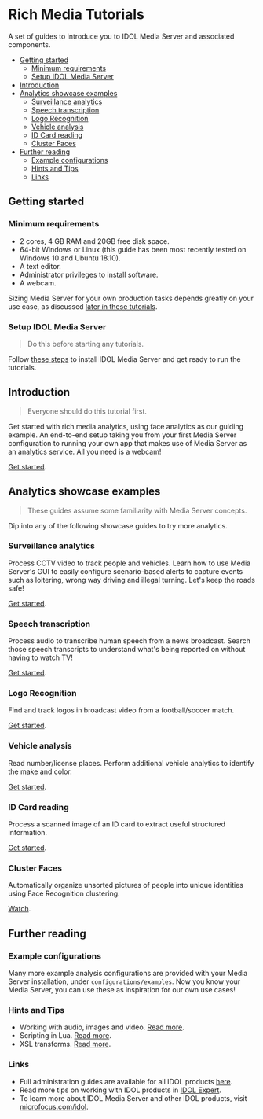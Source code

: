 # Rich Media Tutorials

A set of guides to introduce you to IDOL Media Server and associated components.

<!-- TOC depthFrom:2 -->

- [Getting started](#getting-started)
  - [Minimum requirements](#minimum-requirements)
  - [Setup IDOL Media Server](#setup-idol-media-server)
- [Introduction](#introduction)
- [Analytics showcase examples](#analytics-showcase-examples)
  - [Surveillance analytics](#surveillance-analytics)
  - [Speech transcription](#speech-transcription)
  - [Logo Recognition](#logo-recognition)
  - [Vehicle analysis](#vehicle-analysis)
  - [ID Card reading](#id-card-reading)
  - [Cluster Faces](#cluster-faces)
- [Further reading](#further-reading)
  - [Example configurations](#example-configurations)
  - [Hints and Tips](#hints-and-tips)
  - [Links](#links)

<!-- /TOC -->

## Getting started

### Minimum requirements

- 2 cores, 4 GB RAM and 20GB free disk space.
- 64-bit Windows or Linux (this guide has been most recently tested on Windows 10 and Ubuntu 18.10).
- A text editor.
- Administrator privileges to install software.
- A webcam.

Sizing Media Server for your own production tasks depends greatly on your use case, as discussed [later in these tutorials](introduction/PART_III.md#hardware-requirements).

### Setup IDOL Media Server

> Do this before starting any tutorials.

Follow [these steps](setup/SETUP.md) to install IDOL Media Server and get ready to run the tutorials.

## Introduction

> Everyone should do this tutorial first.

Get started with rich media analytics, using face analytics as our guiding example.  An end-to-end setup taking you from your first Media Server configuration to running your own app that makes use of Media Server as an analytics service.  All you need is a webcam!

[Get started](introduction/README.md).

## Analytics showcase examples

> These guides assume some familiarity with Media Server concepts.

Dip into any of the following showcase guides to try more analytics.

### Surveillance analytics

Process CCTV video to track people and vehicles.  Learn how to use Media Server's GUI to easily configure scenario-based alerts to capture events such as loitering, wrong way driving and illegal turning.  Let's keep the roads safe!

[Get started](showcase/surveillance/README.md).

### Speech transcription

Process audio to transcribe human speech from a news broadcast. Search those speech transcripts to understand what's being reported on without having to watch TV!

[Get started](showcase/speech-transcription/README.md).

### Logo Recognition

Find and track logos in broadcast video from a football/soccer match.

[Get started](showcase/logo-recognition/README.md).

### Vehicle analysis

Read number/license places.  Perform additional vehicle analytics to identify the make and color.

[Get started](showcase/vehicle-analysis/README.md).

### ID Card reading

Process a scanned image of an ID card to extract useful structured information.

[Get started](showcase/id-card-ocr/README.md).

### Cluster Faces

Automatically organize unsorted pictures of people into unique identities using Face Recognition clustering.

[Watch](https://www.youtube.com/watch?v=FlnAqKKrQYw&list=PLlUdEXI83_Xoq5Fe2iUnY8fjV9PuX61FA).

## Further reading

### Example configurations

Many more example analysis configurations are provided with your Media Server installation, under `configurations/examples`.  Now you know your Media Server, you can use these as inspiration for our own use cases!

### Hints and Tips

- Working with audio, images and video. [Read more](appendix/Media_tips.md).
- Scripting in Lua. [Read more](appendix/Lua_tips.md).
- XSL transforms. [Read more](appendix/XSL_tips.md).

### Links

- Full administration guides are available for all IDOL products [here](https://www.microfocus.com/documentation/idol/).
- Read more tips on working with IDOL products in [IDOL Expert](https://www.microfocus.com/documentation/idol/IDOL_12_8/IDOLServer_12.8_Documentation/Guides/html/expert/index.html).
- To learn more about IDOL Media Server and other IDOL products, visit [microfocus.com/idol](https://www.microfocus.com/en-us/products/information-data-analytics-idol/overview).
